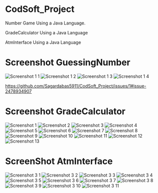 # CodSoft_Project
Number Game Using a Java Language.

GradeCalculator Using a Java Language

AtmInterface Using a Java Language

# Screenshot GuessingNumber

![Screenshot 1 1](https://github.com/user-attachments/assets/98098ef4-a719-48da-b872-ac3d15d20ee3)
![Screenshot 1 2](https://github.com/user-attachments/assets/85c6939f-3ce6-4129-a4f2-7c774535eeaf)
![Screenshot 1 3](https://github.com/user-attachments/assets/4a00efc6-43cb-4940-a19d-7722119ab2fd)
![Screenshot 1 4](https://github.com/user-attachments/assets/6ceb6e25-c304-409d-b127-bc707b08e2ee)

https://github.com/Sagardabas5911/CodSoft_Project/issues/1#issue-2478934907

# Screenshot GradeCalculator 

![Screenshot 1](https://github.com/user-attachments/assets/c306044c-0b37-4f7f-9fc0-2a4491821a65)
![Screenshot 2](https://github.com/user-attachments/assets/c0875509-de61-4259-ae9b-be492e803996)
![Screenshot 3](https://github.com/user-attachments/assets/d53ef94b-6259-45eb-b1be-83a6feb3ea3b)
![Screenshot 4](https://github.com/user-attachments/assets/39f0cbd3-69c8-402e-bd95-ee34932eaafc)
![Screenshot 5](https://github.com/user-attachments/assets/9c8e257d-d9c9-422f-9a5b-7fa2159b281b)
![Screenshot 6](https://github.com/user-attachments/assets/e1f7a59b-20d7-492c-bf12-4b6ae3527ba7)
![Screenshot 7](https://github.com/user-attachments/assets/cface2f3-badb-40ce-921b-06fa5cee4fbc)
![Screenshot 8](https://github.com/user-attachments/assets/71918da2-bb3e-4f0c-adda-256c00ee6b4a)
![Screenshot 9](https://github.com/user-attachments/assets/e5523313-b806-4844-9b5d-f0ecff4ef720)
![Screenshot 10](https://github.com/user-attachments/assets/e3196379-02a8-465a-ba87-80c1a27b5fc4)
![Screenshot 11](https://github.com/user-attachments/assets/dc210dce-eb0a-4234-afa4-81d796e28616)
![Screenshot 12](https://github.com/user-attachments/assets/d7370ced-e442-440d-af81-650fc6d5135d)
![Screenshot 13](https://github.com/user-attachments/assets/9c4fc643-17aa-4239-813c-14596f84a895)

# ScreenShot AtmInterface

![Screenshot 3 1](https://github.com/user-attachments/assets/9d8ce0e0-46a9-477d-81e6-04b9622ba781)
![Screenshot 3 2](https://github.com/user-attachments/assets/1d4df6a1-8194-4fd7-96df-80eff424e9dc)
![Screenshot 3 3](https://github.com/user-attachments/assets/13b25a3d-9ae7-4c12-87e2-6d7dcf28a2e2)
![Screenshot 3 4](https://github.com/user-attachments/assets/968d1a3e-4767-4ceb-b8c6-eea48cfe2594)
![Screenshot 3 5](https://github.com/user-attachments/assets/c10348e5-b3a2-4cf8-9ea2-953f506b2885)
![Screenshot 3 6](https://github.com/user-attachments/assets/9e9a60a8-804d-445b-9029-2440645c3762)
![Screenshot 3 7](https://github.com/user-attachments/assets/153727e6-686c-4d11-852f-9ba091fe33d8)
![Screenshot 3 8](https://github.com/user-attachments/assets/9b970024-c179-4602-aa30-9b257346862b)
![Screenshot 3 9](https://github.com/user-attachments/assets/10ecab51-c203-47de-93a1-59aeac125656)
![Screenshot 3 10](https://github.com/user-attachments/assets/e7adc650-4f37-4ccd-a824-dc7dbf9cdfe1)
![Screenshot 3 11](https://github.com/user-attachments/assets/d8cd3c5e-965e-43f6-816a-d75680a8d170)
